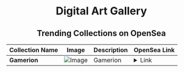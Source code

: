 <div align="center">

# Digital Art Gallery

## Trending Collections on OpenSea

| Collection Name                       | Image                                                                                     | Description                       | OpenSea Link                                                                                          |
|---------------------------------------|-------------------------------------------------------------------------------------------|-----------------------------------|--------------------------------------------------------------------------------------------------------|
| **Gamerion** | ![Image](https://i.seadn.io/s/raw/files/44cef0987981159a4be8099456d7a7f3.jpg?w=500&auto=format?w=200&auto=format) | Gamerion | <details><summary>Link</summary>[Gamerion](https://opensea.io/collection/gamerion-1)</details> |

</div>